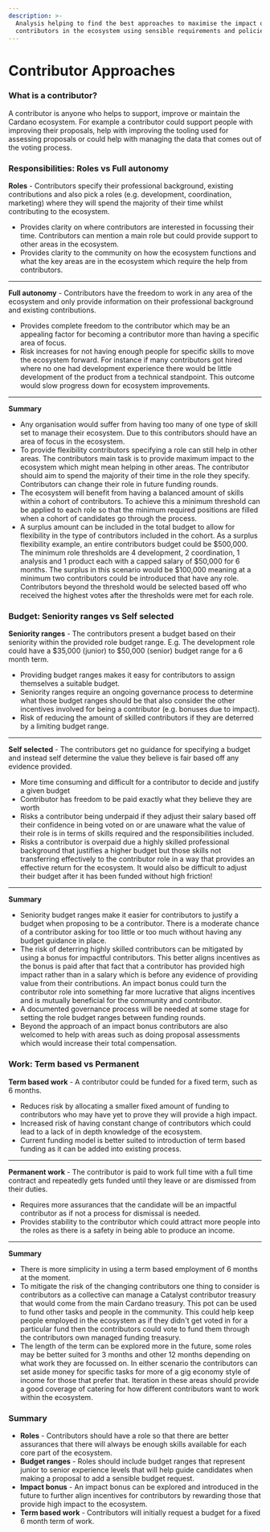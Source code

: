 ```yaml
---
description: >-
  Analysis helping to find the best approaches to maximise the impact of
  contributors in the ecosystem using sensible requirements and policies.
---
```


# Contributor Approaches

### What is a contributor?

A contributor is anyone who helps to support, improve or maintain the Cardano ecosystem. For example a contributor could support people with improving their proposals, help with improving the tooling used for assessing proposals or could help with managing the data that comes out of the voting process.



### Responsibilities: Roles vs Full autonomy

**Roles** - Contributors specify their professional background, existing contributions and also pick a roles (e.g. development, coordination, marketing) where they will spend the majority of their time whilst contributing to the ecosystem.

* Provides clarity on where contributors are interested in focussing their time. Contributors can mention a main role but could provide support to other areas in the ecosystem.
* Provides clarity to the community on how the ecosystem functions and what the key areas are in the ecosystem which require the help from contributors.

****

**Full autonomy** - Contributors have the freedom to work in any area of the ecosystem and only provide information on their professional background and existing contributions.

* Provides complete freedom to the contributor which may be an appealing factor for becoming a contributor more than having a specific area of focus.
* Risk increases for not having enough people for specific skills to move the ecosystem forward. For instance if many contributors got hired where no one had development experience there would be little development of the product from a technical standpoint. This outcome would slow progress down for ecosystem improvements.

****

**Summary**

* Any organisation would suffer from having too many of one type of skill set to manage their ecosystem. Due to this contributors should have an area of focus in the ecosystem.
* To provide flexibility contributors specifying a role can still help in other areas. The contributors main task is to provide maximum impact to the ecosystem which might mean helping in other areas. The contributor should aim to spend the majority of their time in the role they specify. Contributors can change their role in future funding rounds.
* The ecosystem will benefit from having a balanced amount of skills within a cohort of contributors. To achieve this a minimum threshold can be applied to each role so that the minimum required positions are filled when a cohort of candidates go through the process.
* A surplus amount can be included in the total budget to allow for flexibility in the type of contributors included in the cohort. As a surplus flexibility example, an entire contributors budget could be $500,000. The minimum role thresholds are 4 development, 2 coordination, 1 analysis and 1 product each with a capped salary of $50,000 for 6 months. The surplus in this scenario would be $100,000 meaning at a minimum two contributors could be introduced that have any role. Contributors beyond the threshold would be selected based off who received the highest votes after the thresholds were met for each role.



### Budget: Seniority ranges vs Self selected

**Seniority ranges** - The contributors present a budget based on their seniority within the provided role budget range. E.g. The development role could have a $35,000 (junior) to $50,000 (senior) budget range for a 6 month term.

* Providing budget ranges makes it easy for contributors to assign themselves a suitable budget.
* Seniority ranges require an ongoing governance process to determine what those budget ranges should be that also consider the other incentives involved for being a contributor (e.g. bonuses due to impact).
* Risk of reducing the amount of skilled contributors if they are deterred by a limiting budget range.

****

**Self selected** - The contributors get no guidance for specifying a budget and instead self determine the value they believe is fair based off any evidence provided.

* More time consuming and difficult for a contributor to decide and justify a given budget
* Contributor has freedom to be paid exactly what they believe they are worth
* Risks a contributor being underpaid if they adjust their salary based off their confidence in being voted on or are unaware what the value of their role is in terms of skills required and the responsibilities included.
* Risks a contributor is overpaid due a highly skilled professional background that justifies a higher budget but those skills not transferring effectively to the contributor role in a way that provides an effective return for the ecosystem. It would also be difficult to adjust their budget after it has been funded without high friction!

****

**Summary**

* Seniority budget ranges make it easier for contributors to justify a budget when proposing to be a contributor. There is a moderate chance of a contributor asking for too little or too much without having any budget guidance in place.
* The risk of deterring highly skilled contributors can be mitigated by using a bonus for impactful contributors. This better aligns incentives as the bonus is paid after that fact that a contributor has provided high impact rather than in a salary which is before any evidence of providing value from their contributions. An impact bonus could turn the contributor role into something far more lucrative that aligns incentives and is mutually beneficial for the community and contributor.
* A documented governance process will be needed at some stage for setting the role budget ranges between funding rounds.&#x20;
* Beyond the approach of an impact bonus contributors are also welcomed to help with areas such as doing proposal assessments which would increase their total compensation.



### **Work:** Term based vs Permanent

**Term based work** - A contributor could be funded for a fixed term, such as 6 months.

* Reduces risk by allocating a smaller fixed amount of funding to contributors who may have yet to prove they will provide a high impact.
* Increased risk of having constant change of contributors which could lead to a lack of in depth knowledge of the ecosystem.
* Current funding model is better suited to introduction of term based funding as it can be added into existing process.

****

**Permanent work** - The contributor is paid to work full time with a full time contract and repeatedly gets funded until they leave or are dismissed from their duties.

* Requires more assurances that the candidate will be an impactful contributor as if not a process for dismissal is needed.
* Provides stability to the contributor which could attract more people into the roles as there is a safety in being able to produce an income.

****

**Summary**

* There is more simplicity in using a term based employment of 6 months at the moment.&#x20;
* To mitigate the risk of the changing contributors one thing to consider is contributors as a collective can manage a Catalyst contributor treasury that would come from the main Cardano treasury. This pot can be used to fund other tasks and people in the community. This could help keep people employed in the ecosystem as if they didn't get voted in for a particular fund then the contributors could vote to fund them through the contributors own managed funding treasury.
* The length of the term can be explored more in the future, some roles may be better suited for 3 months and other 12 months depending on what work they are focussed on. In either scenario the contributors can set aside money for specific tasks for more of a gig economy style of income for those that prefer that. Iteration in these areas should provide a good coverage of catering for how different contributors want to work within the ecosystem.



### Summary

* **Roles** - Contributors should have a role so that there are better assurances that there will always be enough skills available for each core part of the ecosystem.
* **Budget ranges** - Roles should include budget ranges that represent junior to senior experience levels that will help guide candidates when making a proposal to add a sensible budget request.
* **Impact bonus** - An impact bonus can be explored and introduced in the future to further align incentives for contributors by rewarding those that provide high impact to the ecosystem.
* **Term based work** - Contributors will initially request a budget for a fixed 6 month term of work.

